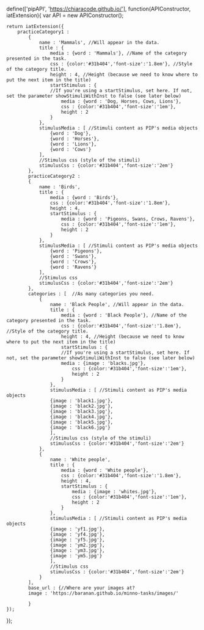 define(['pipAPI', 'https://chiaracode.github.io/'], function(APIConstructor, iatExtension){
  var API = new APIConstructor();

	
	return iatExtension({
		practiceCategory1 : 
			{
				name : 'Mammals', //Will appear in the data.
				title : {
					media : {word : 'Mammals'}, //Name of the category presented in the task.
					css : {color:'#31b404','font-size':'1.8em'}, //Style of the category title.
					height : 4, //Height (because we need to know where to put the next item in the title)
					startStimulus : { 
					//If you're using a startStimulus, set here. If not, set the parameter showStimuliWithInst to false (see later below)
						media : {word : 'Dog, Horses, Cows, Lions'}, 
						css : {color:'#31b404','font-size':'1em'}, 
						height : 2
					}
				}, 
				stimulusMedia : [ //Stimuli content as PIP's media objects
					{word : 'Dog'}, 
					{word : 'Horses'}, 
					{word : 'Lions'}, 
					{word : 'Cows'}
				], 
				//Stimulus css (style of the stimuli)
				stimulusCss : {color:'#31b404','font-size':'2em'}
			},	
			practiceCategory2 : 
			{
				name : 'Birds', 
				title : {
					media : {word : 'Birds'}, 
					css : {color:'#31b404','font-size':'1.8em'}, 
					height : 4,
					startStimulus : {
						media : {word : 'Pigeons, Swans, Crows, Ravens'}, 
						css : {color:'#31b404','font-size':'1em'}, 
						height : 2
					}
				}, 
				stimulusMedia : [ //Stimuli content as PIP's media objects
					{word : 'Pigeons'}, 
					{word : 'Swans'}, 
					{word : 'Crows'}, 
					{word : 'Ravens'}
				], 
				//Stimulus css
				stimulusCss : {color:'#31b404','font-size':'2em'}
			},
			categories : [  //As many categories you need.
				{
					name : 'Black People', //Will appear in the data.
					title : {
						media : {word : 'Black People'}, //Name of the category presented in the task.
						css : {color:'#31b404','font-size':'1.8em'}, //Style of the category title.
						height : 4, //Height (because we need to know where to put the next item in the title)
						startStimulus : { 
						//If you're using a startStimulus, set here. If not, set the parameter showStimuliWithInst to false (see later below)
						media : {image : 'blacks.jpg'}, 
							css : {color:'#31b404','font-size':'1em'}, 
							height : 2
						}
					}, 
					stimulusMedia : [ //Stimuli content as PIP's media objects
					{image : 'black1.jpg'}, 
        			{image : 'black2.jpg'}, 
        			{image : 'black3.jpg'}, 
        			{image : 'black4.jpg'}, 
        			{image : 'black5.jpg'}, 
        			{image : 'black6.jpg'}
					], 
					//Stimulus css (style of the stimuli)
					stimulusCss : {color:'#31b404','font-size':'2em'}
				},	
				{
					name : 'White people', 
					title : {
						media : {word : 'White people'}, 
						css : {color:'#31b404','font-size':'1.8em'}, 
						height : 4,
						startStimulus : {
							media : {image : 'whites.jpg'},  
							css : {color:'#31b404','font-size':'1em'}, 
							height : 2
						}
					}, 
					stimulusMedia : [ //Stimuli content as PIP's media objects
					{image : 'yf1.jpg'}, 
        			{image : 'yf4.jpg'}, 
        			{image : 'yf5.jpg'}, 
        			{image : 'ym2.jpg'}, 
        			{image : 'ym3.jpg'}, 
        			{image : 'ym5.jpg'}
					], 
					//Stimulus css
					stimulusCss : {color:'#31b404','font-size':'2em'}
				}
			],
			base_url : {//Where are your images at?
			image : 'https://baranan.github.io/minno-tasks/images/'
				
			} 
	});
});
